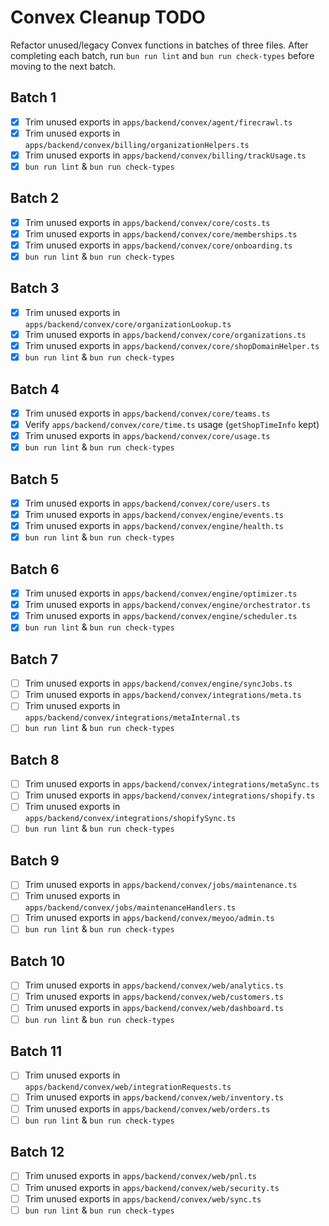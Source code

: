 # Convex Cleanup TODO

Refactor unused/legacy Convex functions in batches of three files. After completing each batch, run `bun run lint` and `bun run check-types` before moving to the next batch.

## Batch 1
- [x] Trim unused exports in `apps/backend/convex/agent/firecrawl.ts`
- [x] Trim unused exports in `apps/backend/convex/billing/organizationHelpers.ts`
- [x] Trim unused exports in `apps/backend/convex/billing/trackUsage.ts`
- [x] `bun run lint` & `bun run check-types`

## Batch 2
- [x] Trim unused exports in `apps/backend/convex/core/costs.ts`
- [x] Trim unused exports in `apps/backend/convex/core/memberships.ts`
- [x] Trim unused exports in `apps/backend/convex/core/onboarding.ts`
- [x] `bun run lint` & `bun run check-types`

## Batch 3
- [x] Trim unused exports in `apps/backend/convex/core/organizationLookup.ts`
- [x] Trim unused exports in `apps/backend/convex/core/organizations.ts`
- [x] Trim unused exports in `apps/backend/convex/core/shopDomainHelper.ts`
- [x] `bun run lint` & `bun run check-types`

## Batch 4
- [x] Trim unused exports in `apps/backend/convex/core/teams.ts`
- [x] Verify `apps/backend/convex/core/time.ts` usage (`getShopTimeInfo` kept)
- [x] Trim unused exports in `apps/backend/convex/core/usage.ts`
- [x] `bun run lint` & `bun run check-types`

## Batch 5
- [x] Trim unused exports in `apps/backend/convex/core/users.ts`
- [x] Trim unused exports in `apps/backend/convex/engine/events.ts`
- [x] Trim unused exports in `apps/backend/convex/engine/health.ts`
- [x] `bun run lint` & `bun run check-types`

## Batch 6
- [x] Trim unused exports in `apps/backend/convex/engine/optimizer.ts`
- [x] Trim unused exports in `apps/backend/convex/engine/orchestrator.ts`
- [x] Trim unused exports in `apps/backend/convex/engine/scheduler.ts`
- [x] `bun run lint` & `bun run check-types`

## Batch 7
- [ ] Trim unused exports in `apps/backend/convex/engine/syncJobs.ts`
- [ ] Trim unused exports in `apps/backend/convex/integrations/meta.ts`
- [ ] Trim unused exports in `apps/backend/convex/integrations/metaInternal.ts`
- [ ] `bun run lint` & `bun run check-types`

## Batch 8
- [ ] Trim unused exports in `apps/backend/convex/integrations/metaSync.ts`
- [ ] Trim unused exports in `apps/backend/convex/integrations/shopify.ts`
- [ ] Trim unused exports in `apps/backend/convex/integrations/shopifySync.ts`
- [ ] `bun run lint` & `bun run check-types`

## Batch 9
- [ ] Trim unused exports in `apps/backend/convex/jobs/maintenance.ts`
- [ ] Trim unused exports in `apps/backend/convex/jobs/maintenanceHandlers.ts`
- [ ] Trim unused exports in `apps/backend/convex/meyoo/admin.ts`
- [ ] `bun run lint` & `bun run check-types`

## Batch 10
- [ ] Trim unused exports in `apps/backend/convex/web/analytics.ts`
- [ ] Trim unused exports in `apps/backend/convex/web/customers.ts`
- [ ] Trim unused exports in `apps/backend/convex/web/dashboard.ts`
- [ ] `bun run lint` & `bun run check-types`

## Batch 11
- [ ] Trim unused exports in `apps/backend/convex/web/integrationRequests.ts`
- [ ] Trim unused exports in `apps/backend/convex/web/inventory.ts`
- [ ] Trim unused exports in `apps/backend/convex/web/orders.ts`
- [ ] `bun run lint` & `bun run check-types`

## Batch 12
- [ ] Trim unused exports in `apps/backend/convex/web/pnl.ts`
- [ ] Trim unused exports in `apps/backend/convex/web/security.ts`
- [ ] Trim unused exports in `apps/backend/convex/web/sync.ts`
- [ ] `bun run lint` & `bun run check-types`
